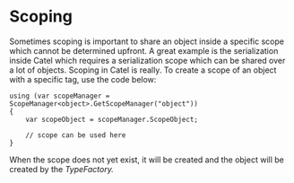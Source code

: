 # Scoping

Sometimes scoping is important to share an object inside a specific scope which cannot be determined upfront. A great example is the serialization inside Catel which requires a serialization scope which can be shared over a lot of objects. Scoping in Catel is really. To create a scope of an object with a specific tag, use the code below:

```
using (var scopeManager = ScopeManager<object>.GetScopeManager("object"))
{
    var scopeObject = scopeManager.ScopeObject;
 
    // scope can be used here
}
```

When the scope does not yet exist, it will be created and the object will be created by the *TypeFactory.*

